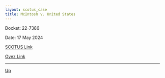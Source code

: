 ```yaml
---
layout: scotus_case
title: McIntosh v. United States
---
```


Docket: 22-7386

Date: 17 May 2024

[SCOTUS Link](https://www.supremecourt.gov/opinions/23pdf/601us2r17_nmio.pdf)

[Oyez Link](https://www.oyez.org/cases/2024/22-7386)

---

[Up](./README.md)